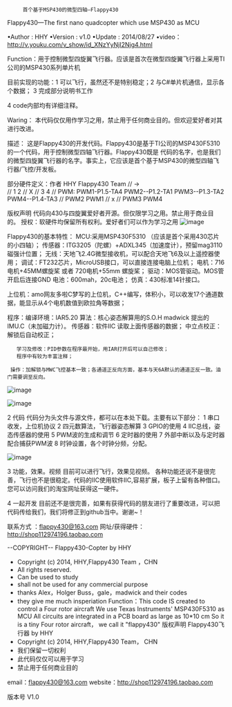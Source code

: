          首个基于MSP430的微型四轴—Flappy430
Flappy430—The first nano quadcopter which use MSP430 as MCU

•Author : HHY
•Version : v1.0
•Update : 2014/08/27
•video：  http://v.youku.com/v_show/id_XNzYyNjI2Njg4.html

Function：用于控制微型四旋翼飞行器。应该是首次在微型四旋翼飞行器上采用TI公司的MSP430系列单片机
       
目前实现的功能：1 可以飞行，虽然还不是特别稳定；2 与C#单片机通信，显示各个数据； 3 完成部分说明书工作
       
4 code内部均有详细注释。

Waring： 本代码仅仅用作学习之用，禁止用于任何商业目的。但欢迎爱好者对其进行改进。
 
 描述： 这是Flappy430的开发代码。Flappy430是基于TI公司的MSP430F5310的一个代码，用于控制微型四轴飞行器。Flappy430既是
 代码的名字，也是我们的微型四旋翼飞行器的名字。事实上，它应该是首个基于MSP430的微型四轴飞行器/飞控/开发板。
 
 部分硬件定义：作者 HHY  Flappy430  Team
//     →   
//     1    2
//       X
//     3   4
//  PWM: PWM1-P1.5-TA4  PWM2--P1.2-TA1  PWM3--P1.3-TA2  PWM4--P1.4-TA3
//  PWM2    PWM1
//          x
//    PWM3     PWM4

版权声明
代码向430与四旋翼爱好者开源。但仅限学习之用。禁止用于商业目的。
授权：软硬件均保留所有权利。爱好者们可以作为学习之用
![image](https://github.com/yue435/flappy430/raw/master/images/jiaosi.JPG)














Flappy430的基本特性：
MCU:采用MSP430F5310 （应该是首个采用430芯片的小四轴）；
传感器：ITG3205（陀螺）+ADXL345（加速度计），预留mag3110磁强计位置；
无线：天地飞2.4G微型接收机，可以配合天地飞6及以上遥控器使用；
调试：FT232芯片，MicroUSB接口，可以直接连接电脑上位机；
电机：716电机+45MM螺旋桨 或者 720电机+55mm 螺旋桨；
驱动：MOS管驱动。MOS管开启后连接GND
电池：600mah，20c电池；
仿真：430标准14针接口。

上位机：amo网友多啦C梦写的上位机，C++编写，体积小，可以收发17个通道数据，能显示从4个电机数值到欧拉角等数据；

程序：编译环境：IAR5.20
       算法：核心姿态解算用的S.O.H madwick 提出的IMU.C（未加磁力计）。
       传感器：软件IIC 读取上面传感器的数据；
       中立点校正： 解锁后自动校正；
      
       学习及修改：PID参数在程序最开始，用IAR打开后可以自己修改；
       程序中有较为丰富注释；

     操作：加解锁与MWC飞控基本一致；各通道正反向方面，基本与天6A默认的通道正反一致。油门需要调至反向。
     
 ![image](https://github.com/yue435/flappy430/raw/master/images/hardware.JPG)
 
 
 
 
 

















![image](https://github.com/yue435/flappy430/raw/master/images/yuanlitu.JPG)






















2 代码 
代码分为头文件与源文件，都可以在本处下载。主要有以下部分：
     1 串口收发，上位机协议
     2 四元数算法，飞行器姿态解算
     3  GPIO的使用
     4  IIC总线，姿态传感器的使用
     5  PWM波的生成和调节
     6 定时器的使用
     7 外部中断以及与定时器配合捕获PWM波
     8 时钟设置，各个时钟分频，分配。
     
![image](https://github.com/yue435/flappy430/raw/master/images/code.jpg)
































3 功能，效果。视频
目前可以进行飞行，效果见视频。
各种功能还说不是很完善，飞行也不是很稳定。代码的IIC使用软件IIC,容易扩展，板子上留有各种借口。您可以访问我们的淘宝网址获得这一硬件。


4 一起开发
目前还不是很完善，如果有获得代码的朋友进行了重要改进，可以把代码传给我们，我们将修正到github当中。谢谢~！

联系方式 ：flappy430@163.com
网址/获得硬件： http://shop112974196.taobao.com


--COPYRIGHT--
Flappy430-Copter by HHY 
 * Copyright (c) 2014, HHY,Flappy430 Team ，CHN
 * All rights reserved.
 * Can be used to study
 * shall not be used for any commercial purpose
 * thanks Alex，Holger Buss，gale，madwick and their codes
 * they give me much insperiation
   Function：This code IS created to control a  Four rotor aircraft 
              We use Texas Instruments' MSP430F5310 as MCU
              All circuits are integrated in a PCB board as large as 10*10 cm
             So it is a tiny  Four rotor aircraft， we call it "flappy430"
版权声明
Flappy430飞行器 by HHY
* Copyright (c) 2014, HHY,Flappy430 Team， CHN
* 我们保留一切权利
* 此代码仅仅可以用于学习
* 禁止用于任何商业目的


email：flappy430@163.com
website：http://shop112974196.taobao.com

版本号 V1.0



     







































 
 
            




